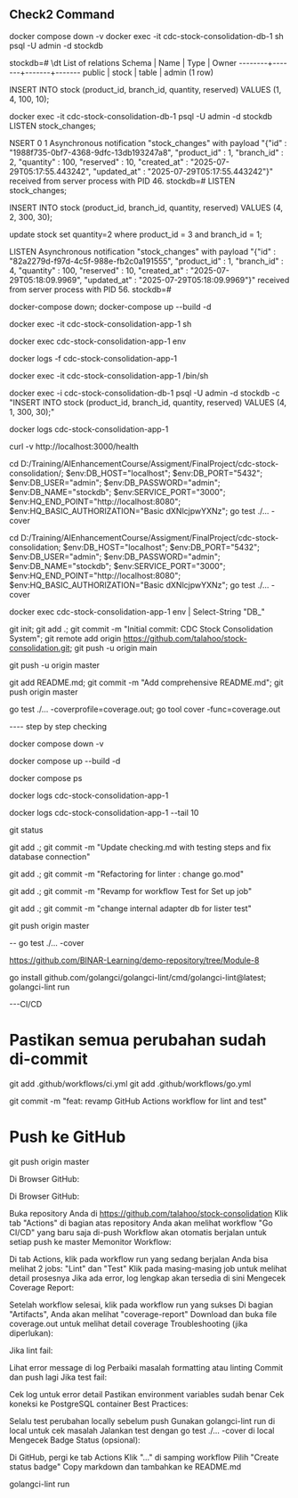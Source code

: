 ## Check2 Command
docker compose down -v
docker exec -it cdc-stock-consolidation-db-1 sh
psql -U admin -d stockdb


stockdb=# \dt
       List of relations
 Schema | Name  | Type  | Owner
--------+-------+-------+-------
 public | stock | table | admin
(1 row)

 INSERT INTO stock (product_id, branch_id, quantity, reserved) VALUES (1, 4, 100, 10);

 docker exec -it cdc-stock-consolidation-db-1 psql -U admin -d stockdb
LISTEN stock_changes;

NSERT 0 1
Asynchronous notification "stock_changes" with payload "{"id" : "1988f735-0bf7-4368-9dfc-13db193247a8", "product_id" : 1, "branch_id" : 2, "quantity" : 100, "reserved" : 10, "created_at" : "2025-07-29T05:17:55.443242", "updated_at" : "2025-07-29T05:17:55.443242"}" received from server process with PID 46.
stockdb=#  LISTEN stock_changes;

INSERT INTO stock (product_id, branch_id, quantity, reserved) VALUES (4, 2, 300, 30);

update stock
set quantity=2
where product_id = 3 and branch_id = 1;

LISTEN
Asynchronous notification "stock_changes" with payload "{"id" : "82a2279d-f97d-4c5f-988e-fb2c0a191555", "product_id" : 1, "branch_id" : 4, "quantity" : 100, "reserved" : 10, "created_at" : "2025-07-29T05:18:09.9969", "updated_at" : "2025-07-29T05:18:09.9969"}" received from server process with PID 56.
stockdb=#

docker-compose down; docker-compose up --build -d

docker exec -it   cdc-stock-consolidation-app-1 sh

docker exec cdc-stock-consolidation-app-1 env

docker logs -f cdc-stock-consolidation-app-1

docker exec -it cdc-stock-consolidation-app-1 /bin/sh


docker exec -i cdc-stock-consolidation-db-1 psql -U admin -d stockdb -c "INSERT INTO stock (product_id, branch_id, quantity, reserved) VALUES (4, 1, 300, 30);"

docker logs cdc-stock-consolidation-app-1

curl -v http://localhost:3000/health


cd D:/Training/AIEnhancementCourse/Assigment/FinalProject/cdc-stock-consolidation/; $env:DB_HOST="localhost"; $env:DB_PORT="5432"; $env:DB_USER="admin"; $env:DB_PASSWORD="admin"; $env:DB_NAME="stockdb"; $env:SERVICE_PORT="3000"; $env:HQ_END_POINT="http://localhost:8080"; $env:HQ_BASIC_AUTHORIZATION="Basic dXNlcjpwYXNz"; go test ./... -cover

cd D:/Training/AIEnhancementCourse/Assigment/FinalProject/cdc-stock-consolidation; $env:DB_HOST="localhost"; $env:DB_PORT="5432"; $env:DB_USER="admin"; $env:DB_PASSWORD="admin"; $env:DB_NAME="stockdb"; $env:SERVICE_PORT="3000"; $env:HQ_END_POINT="http://localhost:8080"; $env:HQ_BASIC_AUTHORIZATION="Basic dXNlcjpwYXNz"; go test ./... -cover

docker exec cdc-stock-consolidation-app-1 env | Select-String "DB_"


git init; git add .; git commit -m "Initial commit: CDC Stock Consolidation System"; git remote add origin https://github.com/talahoo/stock-consolidation.git; git push -u origin main

git push -u origin master

git add README.md; git commit -m "Add comprehensive README.md"; git push origin master

go test ./... -coverprofile=coverage.out; go tool cover -func=coverage.out


---- step by step checking

docker compose down -v

docker compose up --build -d

docker compose ps

docker logs cdc-stock-consolidation-app-1


docker logs cdc-stock-consolidation-app-1 --tail 10

git status

git add .; git commit -m "Update checking.md with testing steps and fix database connection"

git add .; git commit -m "Refactoring for linter : change go.mod"

git add .; git commit -m "Revamp for workflow Test for Set up job"

git add .; git commit -m "change internal adapter db for lister test"


git push origin master

--
go test ./... -cover

https://github.com/BINAR-Learning/demo-repository/tree/Module-8

go install github.com/golangci/golangci-lint/cmd/golangci-lint@latest; golangci-lint run


---CI/CD

# Pastikan semua perubahan sudah di-commit
git add .github/workflows/ci.yml
git add .github/workflows/go.yml

git commit -m "feat: revamp GitHub Actions workflow for lint and test"

# Push ke GitHub
git push origin master

Di Browser GitHub:

Di Browser GitHub:

Buka repository Anda di https://github.com/talahoo/stock-consolidation
Klik tab "Actions" di bagian atas repository
Anda akan melihat workflow "Go CI/CD" yang baru saja di-push
Workflow akan otomatis berjalan untuk setiap push ke master
Memonitor Workflow:

Di tab Actions, klik pada workflow run yang sedang berjalan
Anda bisa melihat 2 jobs: "Lint" dan "Test"
Klik pada masing-masing job untuk melihat detail prosesnya
Jika ada error, log lengkap akan tersedia di sini
Mengecek Coverage Report:

Setelah workflow selesai, klik pada workflow run yang sukses
Di bagian "Artifacts", Anda akan melihat "coverage-report"
Download dan buka file coverage.out untuk melihat detail coverage
Troubleshooting (jika diperlukan):

Jika lint fail:

Lihat error message di log
Perbaiki masalah formatting atau linting
Commit dan push lagi
Jika test fail:

Cek log untuk error detail
Pastikan environment variables sudah benar
Cek koneksi ke PostgreSQL container
Best Practices:

Selalu test perubahan locally sebelum push
Gunakan golangci-lint run di local untuk cek masalah
Jalankan test dengan go test ./... -cover di local
Mengecek Badge Status (opsional):

Di GitHub, pergi ke tab Actions
Klik "..." di samping workflow
Pilih "Create status badge"
Copy markdown dan tambahkan ke README.md

golangci-lint run
